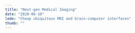 ```yaml
---
title: "Next-gen Medical Imaging"
date: "2020-06-10"
lede: "Cheap ubiquitous MRI and brain-computer interfaces"
thumb: ""
---
```

